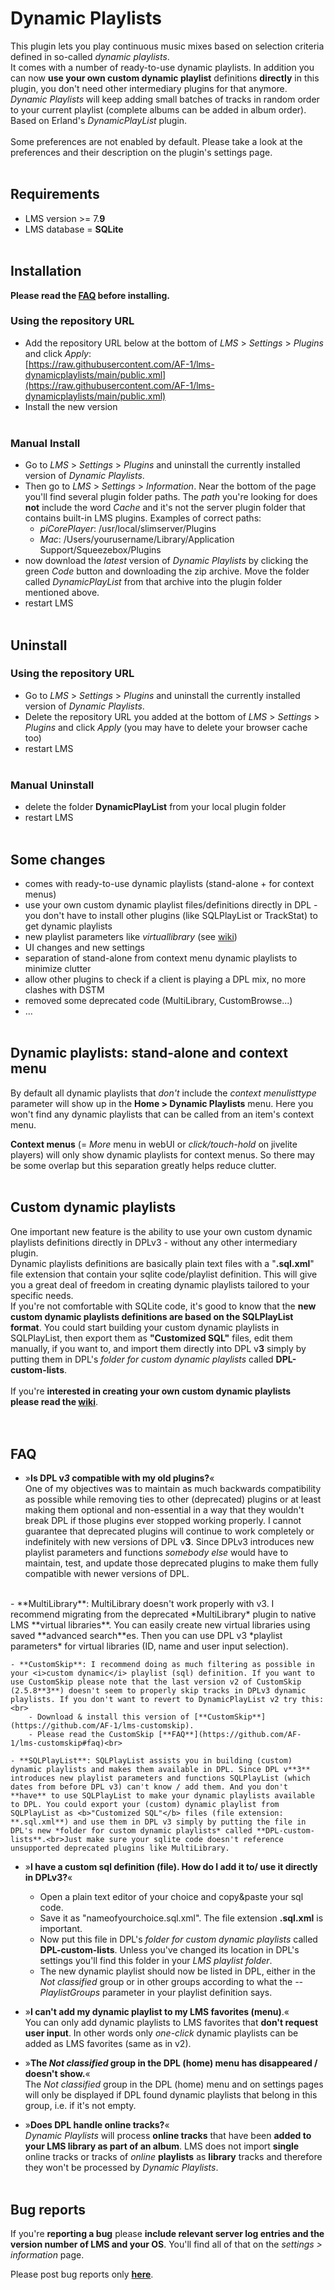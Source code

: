 Dynamic Playlists
====

This plugin lets you play continuous music mixes based on selection criteria defined in so-called <i>dynamic playlists</i>.<br>
It comes with a number of ready-to-use dynamic playlists. In addition you can now <b>use your own custom dynamic playlist</b> definitions <b>directly</b> in this plugin, you don't need other intermediary plugins for that anymore.<br>*Dynamic Playlists* will keep adding small batches of tracks in random order to your current playlist (complete albums can be added in album order). Based on Erland's <i>DynamicPlayList</i> plugin.<br><br>
Some preferences are not enabled by default. Please take a look at the preferences and their description on the plugin's settings page.
<br><br>

## Requirements

- LMS version >= 7.**9**
- LMS database = **SQLite**
<br><br>

## Installation
**Please read the [FAQ](https://github.com/AF-1/lms-dynamicplaylists#faq) before installing.**<br>

### Using the repository URL

- Add the repository URL below at the bottom of *LMS* > *Settings* > *Plugins* and click *Apply*:<br>
[https://raw.githubusercontent.com/AF-1/lms-dynamicplaylists/main/public.xml](https://raw.githubusercontent.com/AF-1/lms-dynamicplaylists/main/public.xml)
- Install the new version
<br><br>

### Manual Install

- Go to *LMS* > *Settings* > *Plugins* and uninstall the currently installed version of *Dynamic Playlists*.
- Then go to *LMS* > *Settings* > *Information*. Near the bottom of the page you'll find several plugin folder paths. The *path* you're looking for does **not** include the word *Cache* and it's not the server plugin folder that contains built-in LMS plugins. Examples of correct paths:
    - *piCorePlayer*: /usr/local/slimserver/Plugins
    - *Mac*: /Users/yourusername/Library/Application Support/Squeezebox/Plugins
- now download the *latest* version of *Dynamic Playlists* by clicking the green *Code* button and downloading the zip archive. Move the folder called *DynamicPlayList* from that archive into the plugin folder mentioned above.
- restart LMS
<br><br>

## Uninstall

### Using the repository URL

- Go to *LMS* > *Settings* > *Plugins* and uninstall the currently installed version of *Dynamic Playlists*.
- Delete the repository URL you added at the bottom of *LMS* > *Settings* > *Plugins* and click *Apply* (you may have to delete your browser cache too)
- restart LMS
<br><br>

### Manual Uninstall

- delete the folder **DynamicPlayList** from your local plugin folder
- restart LMS
<br><br>


## Some changes<br>
- comes with ready-to-use dynamic playlists (stand-alone + for context menus)
- use your own custom dynamic playlist files/definitions directly in DPL - you don't have to install other plugins (like SQLPlayList or TrackStat) to get dynamic playlists
- new playlist parameters like <i>virtuallibrary</i> (see [wiki](https://github.com/AF-1/lms-dynamicplaylists/wiki/DPL-playlist-format))
- UI changes and new settings
- separation of stand-alone from context menu dynamic playlists to minimize clutter
- allow other plugins to check if a client is playing a DPL mix, no more clashes with DSTM
- removed some deprecated code (MultiLibrary, CustomBrowse...)
- …
<br><br>

## Dynamic playlists: stand-alone and context menu
By default all dynamic playlists that *don't* include the *context menulisttype* parameter will show up in the **Home > Dynamic Playlists** menu. Here you won't find any dynamic playlists that can be called from an item's context menu.<br>

**Context menus** (= *More* menu in webUI or *click/touch-hold* on jivelite players) will only show dynamic playlists for context menus. So there may be some overlap but this separation greatly helps reduce clutter.
<br><br>

## Custom dynamic playlists

One important new feature is the ability to use your own custom dynamic playlists definitions directly in DPLv3 - without any other intermediary plugin.<br>
Dynamic playlists definitions are basically plain text files with a "**.sql.xml**" file extension that contain your sqlite code/playlist definition. This will give you a great deal of freedom in creating dynamic playlists tailored to your specific needs.<br>
If you're not comfortable with SQLite code, it's good to know that the **new custom dynamic playlists definitions are based on the SQLPlayList format**. You could start building your custom dynamic playlists in SQLPlayList, then export them as <b>"Customized SQL"</b> files, edit them manually, if you want to, and import them directly into DPL v**3** simply by putting them in DPL's *folder for custom dynamic playlists* called **DPL-custom-lists**.
<br><br>
If you're **interested in creating your own custom dynamic playlists**<br>
**please read the [wiki](https://github.com/AF-1/lms-dynamicplaylists/wiki/DPL-playlist-format)**.
<br><br><br>


## FAQ

- »**Is DPL v*3* compatible with my old plugins?**«<br>
One of my objectives was to maintain as much backwards compatibility as possible while removing ties to other (deprecated) plugins or at least making them optional and non-essential in a way that they wouldn't break DPL if those plugins ever stopped working properly. I cannot guarantee that deprecated plugins will continue to work completely or indefinitely with new versions of DPL v**3**. Since DPLv3 introduces new playlist parameters and functions *somebody else* would have to maintain, test, and update those deprecated plugins to make them fully compatible with newer versions of DPL.
<br>
    - **MultiLibrary**: MultiLibrary doesn't work properly with v3. I recommend migrating from the deprecated *MultiLibrary* plugin to native LMS **virtual libraries**. You can easily create new virtual libraries using saved **advanced search**es. Then you can use DPL v3 *playlist parameters* for virtual libraries (ID, name and user input selection).<br>

    - **CustomSkip**: I recommend doing as much filtering as possible in your <i>custom dynamic</i> playlist (sql) definition. If you want to use CustomSkip please note that the last version v2 of CustomSkip (2.5.8**3**) doesn't seem to properly skip tracks in DPLv3 dynamic playlists. If you don't want to revert to DynamicPlayList v2 try this:<br>
        - Download & install this version of [**CustomSkip**](https://github.com/AF-1/lms-customskip).
        - Please read the CustomSkip [**FAQ**](https://github.com/AF-1/lms-customskip#faq)<br>

    - **SQLPlayList**: SQLPlayList assists you in building (custom) dynamic playlists and makes them available in DPL. Since DPL v**3** introduces new playlist parameters and functions SQLPlayList (which dates from before DPL v3) can't know / add them. And you don't **have** to use SQLPlayList to make your dynamic playlists available to DPL. You could export your (custom) dynamic playlist from SQLPlayList as <b>"Customized SQL"</b> files (file extension: **.sql.xml**) and use them in DPL v3 simply by putting the file in DPL's new *folder for custom dynamic playlists* called **DPL-custom-lists**.<br>Just make sure your sqlite code doesn't reference unsupported deprecated plugins like MultiLibrary.

- »**I have a custom sql definition (file). How do I add it to/ use it directly in DPLv3?**«
    - Open a plain text editor of your choice and copy&paste your sql code.
    - Save it as "nameofyourchoice.sql.xml". The file extension **.sql.xml** is important.
    - Now put this file in DPL's *folder for custom dynamic playlists* called **DPL-custom-lists**. Unless you've changed its location in DPL's settings you'll find this folder in your *LMS playlist folder*.
    - The new dynamic playlist should now be listed in DPL, either in the *Not classified* group or in other groups according to what the *-- PlaylistGroups* parameter in your playlist definition says.

- »**I can't add my dynamic playlist to my LMS favorites (menu)**.«<br>
You can only add dynamic playlists to LMS favorites that **don't request user input**. In other words only *one-click* dynamic playlists can be added as LMS favorites (same as in v2).

- »**The *Not classified* group in the DPL (home) menu has disappeared / doesn't show.**«<br>
The *Not classified* group in the DPL (home) menu and on settings pages will only be displayed if DPL found dynamic playlists that belong in this group, i.e. if it's not empty.

- »**Does DPL handle online tracks?**«<br>
*Dynamic Playlists* will process **online tracks** that have been **added to your LMS library as part of an album**. LMS does not import **single** online tracks or tracks of *online* **playlists** as **library** tracks and therefore they won't be processed by *Dynamic Playlists*.
<br><br>


## Bug reports

If you're **reporting a bug** please **include relevant server log entries and the version number of LMS and your OS**. You'll find all of that on the *settings > information* page.

Please post bug reports only [**here**](https://forums.slimdevices.com/showthread.php?115073-Announce-Dynamic-Playlists-3-(mod)).
